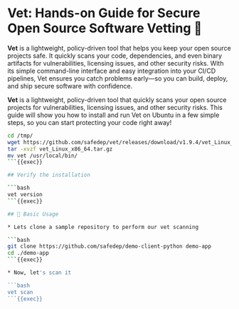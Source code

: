# Vet: Hands-on Guide for Secure Open Source Software Vetting 🚀


**Vet** is a lightweight, policy-driven tool that helps you keep your open source projects safe. It quickly scans your code, dependencies, and even binary artifacts for vulnerabilities, licensing issues, and other security risks. With its simple command-line interface and easy integration into your CI/CD pipelines, Vet ensures you catch problems early—so you can build, deploy, and ship secure software with confidence.


**Vet** is a lightweight, policy-driven tool that quickly scans your open source projects for vulnerabilities, licensing issues, and other security risks. This guide will show you how to install and run Vet on Ubuntu in a few simple steps, so you can start protecting your code right away!


```bash
cd /tmp/
wget https://github.com/safedep/vet/releases/download/v1.9.4/vet_Linux_x86_64.tar.gz
tar -xvzf vet_Linux_x86_64.tar.gz
mv vet /usr/local/bin/
```{{exec}}

## Verify the installation

```bash
vet version
```{{exec}}

## 🎯 Basic Usage

* Lets clone a sample repository to perform our vet scanning

```bash
git clone https://github.com/safedep/demo-client-python demo-app
cd ./demo-app
```{{exec}}

* Now, let's scan it

```bash
vet scan
```{{exec}}
